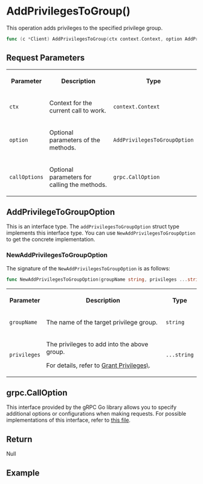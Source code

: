 # AddPrivilegesToGroup()

This operation adds privileges to the specified privilege group.

```go
func (c *Client) AddPrivilegesToGroup(ctx context.Context, option AddPrivilegeToGroupOption, callOptions ...grpc.CallOption) error
```

## Request Parameters

<table>
   <tr>
     <th><p>Parameter</p></th>
     <th><p>Description</p></th>
     <th><p>Type</p></th>
   </tr>
   <tr>
     <td><p><code>ctx</code></p></td>
     <td><p>Context for the current call to work.</p></td>
     <td><p><code>context.Context</code></p></td>
   </tr>
   <tr>
     <td><p><code>option</code></p></td>
     <td><p>Optional parameters of the methods.</p></td>
     <td><p><code>AddPrivilegesToGroupOption</code></p></td>
   </tr>
   <tr>
     <td><p><code>callOptions</code></p></td>
     <td><p>Optional parameters for calling the methods.</p></td>
     <td><p><code>grpc.CallOption</code></p></td>
   </tr>
</table>

## AddPrivilegeToGroupOption

This is an interface type. The `addPrivilegesToGroupOption` struct type implements this interface type. You can use `NewAddPrivilegesToGroupOption` to get the concrete implementation.

### NewAddPrivilegesToGroupOption

The signature of the `NewAddPrivilegesToGroupOption` is as follows:

```go
func NewAddPrivilegesToGroupOption(groupName string, privileges ...string) *addPrivilegeToGroupOption
```

<table>
   <tr>
     <th><p>Parameter</p></th>
     <th><p>Description</p></th>
     <th><p>Type</p></th>
   </tr>
   <tr>
     <td><p><code>groupName</code></p></td>
     <td><p>The name of the target privilege group.</p></td>
     <td><p><code>string</code></p></td>
   </tr>
   <tr>
     <td><p><code>privileges</code></p></td>
     <td><p>The privileges to add into the above group.</p><p>For details, refer to <a href="https://milvus.io/docs/grant_privileges.md">Grant Privileges</a>\<include>.</p></td>
     <td><p><code>...string</code></p></td>
   </tr>
</table>

## grpc.CallOption

This interface provided by the gRPC Go library allows you to specify additional options or configurations when making requests. For possible implementations of this interface, refer to [this file](https://github.com/grpc/grpc-go/blob/v1.69.4/rpc_util.go#L174).

## Return

Null

## Example

```go

```
